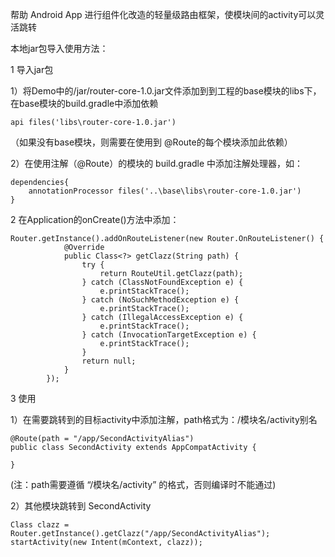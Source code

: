 帮助 Android App 进行组件化改造的轻量级路由框架，使模块间的activity可以灵活跳转



本地jar包导入使用方法：

1 导入jar包 

1）将Demo中的/jar/router-core-1.0.jar文件添加到到工程的base模块的libs下，在base模块的build.gradle中添加依赖

```
api files('libs\router-core-1.0.jar') 
```

（如果没有base模块，则需要在使用到 @Route的每个模块添加此依赖）



 2）在使用注解（@Route）的模块的 build.gradle 中添加注解处理器，如：

```
dependencies{ 
	annotationProcessor files('..\base\libs\router-core-1.0.jar') 
}
```



2 在Application的onCreate()方法中添加： 

```
Router.getInstance().addOnRouteListener(new Router.OnRouteListener() {
            @Override
            public Class<?> getClazz(String path) {
                try {
                    return RouteUtil.getClazz(path);
                } catch (ClassNotFoundException e) {
                    e.printStackTrace();
                } catch (NoSuchMethodException e) {
                    e.printStackTrace();
                } catch (IllegalAccessException e) {
                    e.printStackTrace();
                } catch (InvocationTargetException e) {
                    e.printStackTrace();
                }
                return null;
            }
        });
```



3 使用 

1）在需要跳转到的目标activity中添加注解，path格式为：/模块名/activity别名

```
@Route(path = "/app/SecondActivityAlias") 
public class SecondActivity extends AppCompatActivity {
	
}
```

(注：path需要遵循 “/模块名/activity” 的格式，否则编译时不能通过) 



2）其他模块跳转到 SecondActivity

```
Class clazz = Router.getInstance().getClazz("/app/SecondActivityAlias"); 
startActivity(new Intent(mContext, clazz));
```

